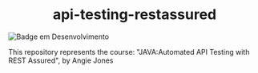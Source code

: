 <h1 align="center"> api-testing-restassured </h1>

![Badge em Desenvolvimento](http://img.shields.io/static/v1?label=STUDY&message=%20RestAssured&color=GREEN&style=for-the-badge)

This repository represents the course: "JAVA:Automated API Testing with REST Assured", by Angie Jones
